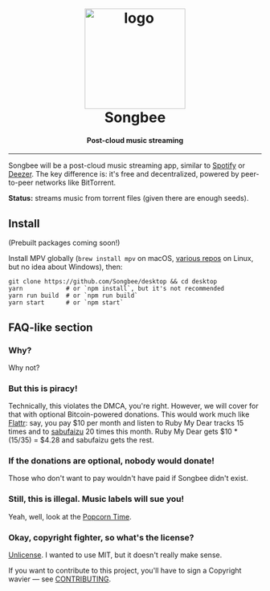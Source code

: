 <h1 align="center" style="border-bottom: none;">
  <img src="https://gitcdn.xyz/repo/Songbee/assets/master/songbee-app.svg" alt="logo" width="200">
  <br>
  Songbee
</h1>

<h4 align="center">Post-cloud music streaming</h4>

---

Songbee will be a post-cloud music streaming app, similar
to [Spotify][] or [Deezer][]. The key difference is: it's free and
decentralized, powered by peer-to-peer networks like BitTorrent.

**Status:** streams music from torrent files (given there are enough seeds).

## Install

<!--
### Prebuilt

Download for [Windows]() and [macOS]().

#### Linux

On Debian/Ubuntu, add the Electron Packages repo:

```
sudo sh -c "echo 'deb http://apt.epkg.in/ /' > /etc/apt/sources.list.d/epkg.list"
sudo apt-get update
sudo apt-get install songbee
```

On other distributions (or if you can't add repositories), [download this AppImage].

### From Git
-->
(Prebuilt packages coming soon!)

Install MPV globally (`brew install mpv` on macOS, [various repos][mpv-repos] on Linux, but no idea about Windows), then:

```
git clone https://github.com/Songbee/desktop && cd desktop
yarn            # or `npm install`, but it's not recommended
yarn run build  # or `npm run build`
yarn start      # or `npm start`
```


## FAQ-like section

### Why?
Why not?

### But this is piracy!
Technically, this violates the DMCA, you're right. However, we will cover
for that with optional Bitcoin-powered donations. This would work much like
[Flattr][]: say, you pay $10 per month and listen to Ruby My Dear tracks
15 times and to [sabufaizu][] 20 times this month. Ruby My Dear gets
$10 * (15/35) = $4.28 and sabufaizu gets the rest.

### If the donations are optional, nobody would donate!
Those who don't want to pay wouldn't have paid if Songbee didn't exist.

### Still, this is illegal. Music labels will sue you!
Yeah, well, look at the [Popcorn Time][].

### Okay, copyright fighter, so what's the license?
[Unlicense][]. I wanted to use MIT, but it doesn't really make sense.

If you want to contribute to this project, you'll have to sign
a Copyright wavier — see [CONTRIBUTING](CONTRIBUTING.md).


[Spotify]: https://spotify.com/
[Deezer]: https://deezer.com/
[mpv-repos]: https://mpv.io/installation/
[yarn]: https://yarnpkg.com/
[Flattr]: https://flattr.com/
[sabufaizu]: https://soundcloud.com/sabufaizu
[Popcorn Time]: https://popcorntime.sh/
[Unlicense]: http://unlicense.org/
